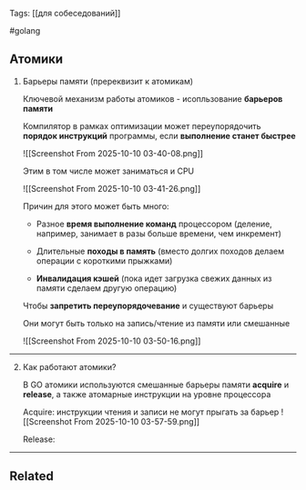 Tags: [[для собеседований]]

#golang 



## Атомики



1. Барьеры памяти (пререквизит к атомикам)

	Ключевой механизм работы атомиков - исопльзование **барьеров памяти**
	
	
	Компилятор в рамках оптимизации может переупорядочить **порядок инструкций** программы, если **выполнение станет быстрее**
	
	![[Screenshot From 2025-10-10 03-40-08.png]]
	
	
	Этим в том числе может заниматься и CPU
	
	![[Screenshot From 2025-10-10 03-41-26.png]]
	
	Причин для этого может быть много:
	
	- Разное **время выполнение команд** процессором (деление, например, занимает в разы больше времени, чем инкремент)
	  
	- Длительные **походы в память** (вместо долгих походов делаем операции с короткими прыжками)
	
	- **Инвалидация кэшей** (пока идет загрузка свежих данных из памяти сделаем другую операцию)
	
	
	
	Чтобы **запретить переупорядочевание** и существуют барьеры
	
	Они могут быть только на запись/чтение из памяти или смешанные 
	
	![[Screenshot From 2025-10-10 03-50-16.png]]


---


2. Как работают атомики?

	В GO атомики используются смешанные барьеры памяти **acquire** и **release**, а также атомарные инструкции на уровне процессора
	
	
	Acquire: инструкции чтения и записи не могут прыгать за барьер
	![[Screenshot From 2025-10-10 03-57-59.png]]
	
	
	Release: 
	


---


## Related


